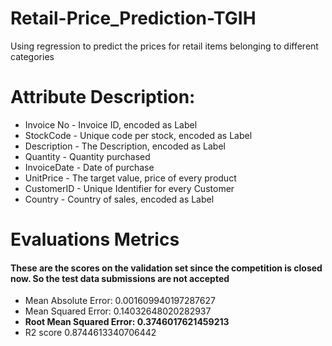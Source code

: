 # Retail-Price_Prediction-TGIH
Using regression to predict the prices for retail items belonging to different categories

# Attribute Description:
* Invoice No - Invoice ID, encoded as Label
* StockCode - Unique code per stock, encoded as Label
* Description - The Description, encoded as Label
* Quantity - Quantity purchased
* InvoiceDate - Date of purchase
* UnitPrice - The target value, price of every product
* CustomerID - Unique Identifier for every Customer
* Country - Country of sales, encoded as Label

# Evaluations Metrics
#### These are the scores on the validation set since the competition is closed now. So the test data submissions are not accepted

* Mean Absolute Error: 0.001609940197287627
* Mean Squared Error: 0.14032648020282937
* __Root Mean Squared Error: 0.3746017621459213__
* R2 score 0.8744613340706442
